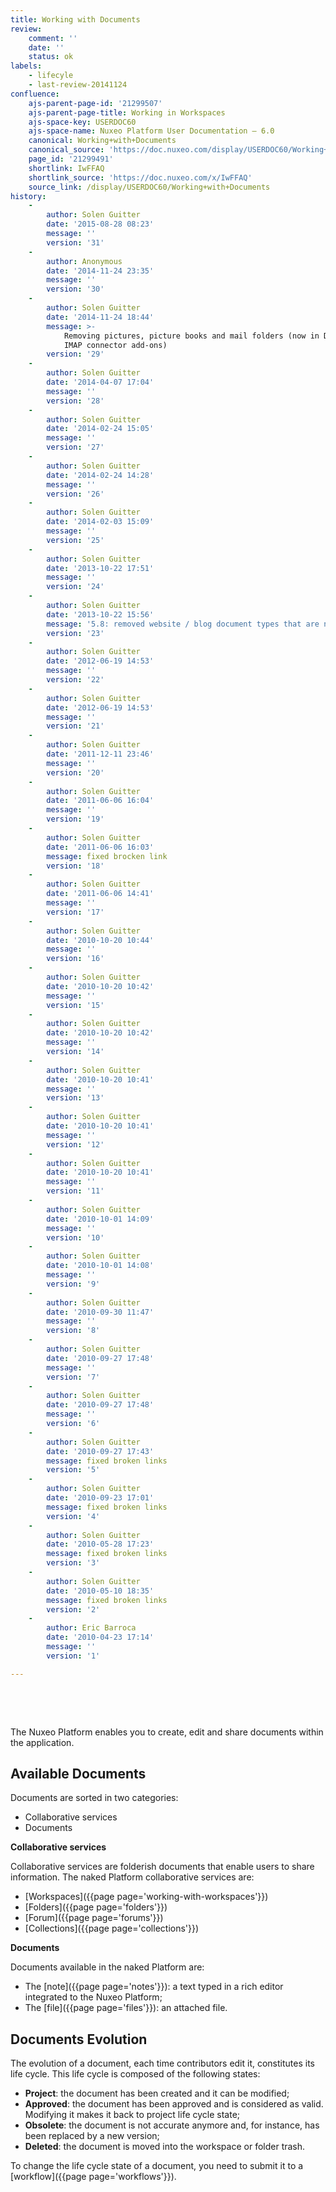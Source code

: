 ```yaml
---
title: Working with Documents
review:
    comment: ''
    date: ''
    status: ok
labels:
    - lifecyle
    - last-review-20141124
confluence:
    ajs-parent-page-id: '21299507'
    ajs-parent-page-title: Working in Workspaces
    ajs-space-key: USERDOC60
    ajs-space-name: Nuxeo Platform User Documentation — 6.0
    canonical: Working+with+Documents
    canonical_source: 'https://doc.nuxeo.com/display/USERDOC60/Working+with+Documents'
    page_id: '21299491'
    shortlink: IwFFAQ
    shortlink_source: 'https://doc.nuxeo.com/x/IwFFAQ'
    source_link: /display/USERDOC60/Working+with+Documents
history:
    - 
        author: Solen Guitter
        date: '2015-08-28 08:23'
        message: ''
        version: '31'
    - 
        author: Anonymous
        date: '2014-11-24 23:35'
        message: ''
        version: '30'
    - 
        author: Solen Guitter
        date: '2014-11-24 18:44'
        message: >-
            Removing pictures, picture books and mail folders (now in DAM and
            IMAP connector add-ons)
        version: '29'
    - 
        author: Solen Guitter
        date: '2014-04-07 17:04'
        message: ''
        version: '28'
    - 
        author: Solen Guitter
        date: '2014-02-24 15:05'
        message: ''
        version: '27'
    - 
        author: Solen Guitter
        date: '2014-02-24 14:28'
        message: ''
        version: '26'
    - 
        author: Solen Guitter
        date: '2014-02-03 15:09'
        message: ''
        version: '25'
    - 
        author: Solen Guitter
        date: '2013-10-22 17:51'
        message: ''
        version: '24'
    - 
        author: Solen Guitter
        date: '2013-10-22 15:56'
        message: '5.8: removed website / blog document types that are now in an addon'
        version: '23'
    - 
        author: Solen Guitter
        date: '2012-06-19 14:53'
        message: ''
        version: '22'
    - 
        author: Solen Guitter
        date: '2012-06-19 14:53'
        message: ''
        version: '21'
    - 
        author: Solen Guitter
        date: '2011-12-11 23:46'
        message: ''
        version: '20'
    - 
        author: Solen Guitter
        date: '2011-06-06 16:04'
        message: ''
        version: '19'
    - 
        author: Solen Guitter
        date: '2011-06-06 16:03'
        message: fixed brocken link
        version: '18'
    - 
        author: Solen Guitter
        date: '2011-06-06 14:41'
        message: ''
        version: '17'
    - 
        author: Solen Guitter
        date: '2010-10-20 10:44'
        message: ''
        version: '16'
    - 
        author: Solen Guitter
        date: '2010-10-20 10:42'
        message: ''
        version: '15'
    - 
        author: Solen Guitter
        date: '2010-10-20 10:42'
        message: ''
        version: '14'
    - 
        author: Solen Guitter
        date: '2010-10-20 10:41'
        message: ''
        version: '13'
    - 
        author: Solen Guitter
        date: '2010-10-20 10:41'
        message: ''
        version: '12'
    - 
        author: Solen Guitter
        date: '2010-10-20 10:41'
        message: ''
        version: '11'
    - 
        author: Solen Guitter
        date: '2010-10-01 14:09'
        message: ''
        version: '10'
    - 
        author: Solen Guitter
        date: '2010-10-01 14:08'
        message: ''
        version: '9'
    - 
        author: Solen Guitter
        date: '2010-09-30 11:47'
        message: ''
        version: '8'
    - 
        author: Solen Guitter
        date: '2010-09-27 17:48'
        message: ''
        version: '7'
    - 
        author: Solen Guitter
        date: '2010-09-27 17:48'
        message: ''
        version: '6'
    - 
        author: Solen Guitter
        date: '2010-09-27 17:43'
        message: fixed broken links
        version: '5'
    - 
        author: Solen Guitter
        date: '2010-09-23 17:01'
        message: fixed broken links
        version: '4'
    - 
        author: Solen Guitter
        date: '2010-05-28 17:23'
        message: fixed broken links
        version: '3'
    - 
        author: Solen Guitter
        date: '2010-05-10 18:35'
        message: fixed broken links
        version: '2'
    - 
        author: Eric Barroca
        date: '2010-04-23 17:14'
        message: ''
        version: '1'

---
```

&nbsp;

&nbsp;

The Nuxeo Platform enables you to create, edit and share documents within the application.

## Available Documents

Documents are sorted in two categories:

*   Collaborative services
*   Documents

**Collaborative services**

Collaborative services are folderish documents that enable users to share information.
The naked Platform collaborative services are:

*   [Workspaces]({{page page='working-with-workspaces'}})
*   [Folders]({{page page='folders'}})
*   [Forum]({{page page='forums'}})
*   [Collections]({{page page='collections'}})

**Documents**

Documents available in the naked Platform are:

*   The [note]({{page page='notes'}}): a text typed in a rich editor integrated to the Nuxeo Platform;
*   The [file]({{page page='files'}}): an attached file.

## Documents Evolution

The evolution of a document, each time contributors edit it, constitutes its life cycle. This life cycle is composed of the following states:

*   **Project**: the document has been created and it can be modified;
*   **Approved**: the document has been approved and is considered as valid. Modifying it makes it back to project life cycle state;
*   **Obsolete**: the document is not accurate anymore and, for instance, has been replaced by a new version;
*   **Deleted**: the document is moved into the workspace or folder trash.

To change the life cycle state of a document, you need to submit it to a [workflow]({{page page='workflows'}}).